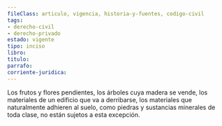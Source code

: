 ```yaml
---
fileClass: articulo, vigencia, historia-y-fuentes, codigo-civil
tags:
- derecho-civil
- derecho-privado
estado: vigente
tipo: inciso
libro:
titulo:
parrafo:
corriente-juridica:
---
```

Los frutos y flores pendientes, los árboles cuya madera se vende, los materiales de un edificio que va a derribarse, los materiales que naturalmente adhieren al suelo, como piedras y sustancias minerales de toda clase, no están sujetos a esta excepción.